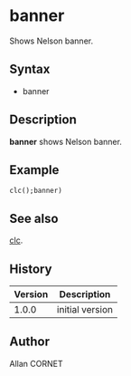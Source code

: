 

# banner

Shows Nelson banner.

## Syntax

- banner

## Description


  <p><b>banner</b> shows Nelson banner.</p>


## Example

```Nelson
clc();banner)
```

## See also

[clc](../console/clc.md).
## History

|Version|Description|
|------|------|
|1.0.0|initial version|


## Author

Allan CORNET



